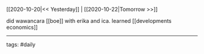 [[2020-10-20|<< Yesterday]] | [[2020-10-22|Tomorrow >>]]

did wawancara [[boe]] with erika and ica.
learned [[developments economics]]

___
tags: #daily